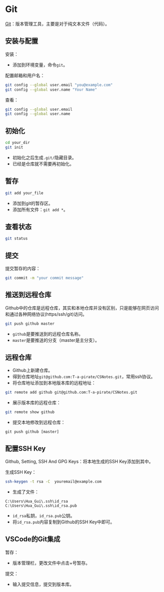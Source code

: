 # Git

[Git](https://git-scm.com/)：版本管理工具，主要是对于纯文本文件（代码）。

## 安装与配置

安装：
- 添加到环境变量，命令`git`。

配置邮箱和用户名：
```bash
git config --global user.email "you@example.com"
git config --global user.name "Your Name"
```
查看：
```bash
git config --global user.email
git config --global user.name
```

## 初始化

```bash
cd your_dir
git init
```
- 初始化之后生成`.git/`隐藏目录。
- 已经是仓库就不需要再初始化。

## 暂存

```bash
git add your_file
```
- 添加到git的暂存区。
- 添加所有文件：`git add *`。

## 查看状态

```bash
git status
```

## 提交

提交暂存的内容：
```bash
git commit -m "your commit message"
```

## 推送到远程仓库

Github中的仓库是远程仓库，其实和本地仓库并没有区别，只是能够在网页访问和通过各种网络协议(https/ssh/git)访问。

```bash
git push github master
```
- `github`是要推送到的远程仓库名称。
- `master`是要推送的分支（master是主分支）。

## 远程仓库

- Github上新建仓库。
- 得到仓库地址`git@github.com:T-a-pirate/CSNotes.git`，常用ssh协议。
- 将仓库地址添加到本地版本库的远程地址：
```bash
git remote add github git@github.com:T-a-pirate/CSNotes.git
```
- 展示版本库的远程仓库：
```bash
git remote show github
```
- 提交本地修改到远程仓库：
```
git push github [master]
```

## 配置SSH Key

Github, Setting, SSH And GPG Keys：将本地生成的SSH Key添加到其中。

生成SSH Key：
```bash
ssh-keygen -t rsa -C  youremail@example.com
```
- 生成了文件：
```
C:\Users\Hua_Gui\.ssh\id_rsa
C:\Users\Hua_Gui\.ssh\id_rsa.pub
```
- `id_rsa`私钥，`id_rsa.pub`公钥。
- 将`id_rsa.pub`内容复制到Github的SSH Key中即可。

## VSCode的Git集成

暂存：
- 版本管理栏，更改文件中点击+号暂存。

提交：
- 输入提交信息，提交到版本库。


